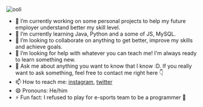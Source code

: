 ![ooli](https://user-images.githubusercontent.com/69134308/172515109-21b55323-29d7-497c-a85a-08b8554ec9e2.gif)


- 🔭 I’m currently working on some personal projects to help my future employer understand better my skill level.
- 🌱 I’m currently learning Java, Python and a some of JS, MySQL.
- 👯 I’m looking to collaborate on anything to get better, improve my skills and achieve goals.
- 🤔 I’m looking for help with whatever you can teach me! I'm always ready to learn something new.
- 💬 Ask me about anything you want to know that I know :D. If you really want to ask something, feel free to contact me right here 👇 
- 📫 How to reach me: [instagram](https://www.instagram.com/mamishov.u), [twitter](https://twitter.com/ulijp6)
- 😄 Pronouns: He/him
- ⚡ Fun fact: I refused to play for e-sports team to be a programmer 🥶
